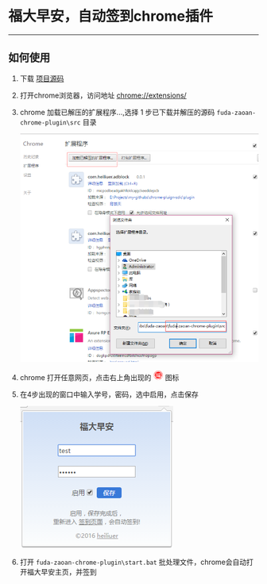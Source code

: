 # 福大早安，自动签到chrome插件
----
## 如何使用

1. 下载 [项目源码](https://github.com/heiliuer/fuda-zaoan/raw/master/fuda-zaoan-chrome-plugin//fuda-zaoan-chrome-plugin.zip)

1. 打开chrome浏览器，访问地址  [chrome://extensions/](chrome://extensions/) 

2. chrome 加载已解压的扩展程序...,选择 1 步已下载并解压的源码 `fuda-zaoan-chrome-plugin\src` 目录

	<img width=500 src="preview/2.png"/>

3. chrome 打开任意网页，点击右上角出现的 <img width=20 src="src/img/logo.png"/>  图标

4. 在4步出现的窗口中输入学号，密码，选中启用，点击保存

	![](preview/1.png)

5. 打开 `fuda-zaoan-chrome-plugin\start.bat` 批处理文件，chrome会自动打开福大早安主页，并签到


